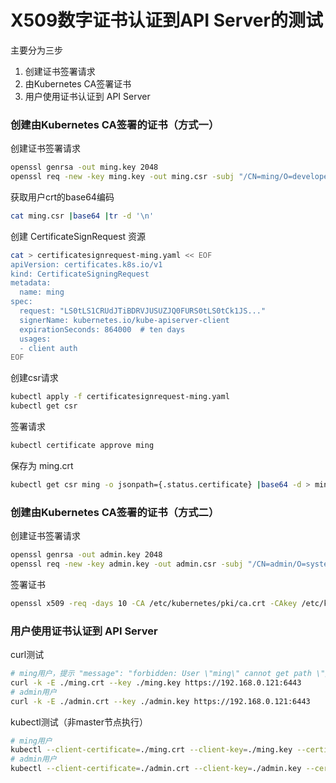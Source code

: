# X509数字证书认证到API Server的测试
主要分为三步
1. 创建证书签署请求
2. 由Kubernetes CA签署证书
3. 用户使用证书认证到 API Server


### 创建由Kubernetes CA签署的证书（方式一）
创建证书签署请求
```bash
openssl genrsa -out ming.key 2048
openssl req -new -key ming.key -out ming.csr -subj "/CN=ming/O=developers"
```
获取用户crt的base64编码
```bash
cat ming.csr |base64 |tr -d '\n'
```
创建 CertificateSignRequest 资源
```bash
cat > certificatesignrequest-ming.yaml << EOF
apiVersion: certificates.k8s.io/v1
kind: CertificateSigningRequest
metadata:
  name: ming
spec:
  request: "LS0tLS1CRUdJTiBDRVJUSUZJQ0FURS0tLS0tCk1JS..."
  signerName: kubernetes.io/kube-apiserver-client
  expirationSeconds: 864000  # ten days
  usages:
  - client auth
EOF
```
创建csr请求
```bash
kubectl apply -f certificatesignrequest-ming.yaml
kubectl get csr
```

签署请求
```bash
kubectl certificate approve ming
```

保存为 ming.crt
```bash
kubectl get csr ming -o jsonpath={.status.certificate} |base64 -d > ming.crt
```
### 创建由Kubernetes CA签署的证书（方式二）

创建证书签署请求
```bash
openssl genrsa -out admin.key 2048
openssl req -new -key admin.key -out admin.csr -subj "/CN=admin/O=system:masters"
```

签署证书
```bash
openssl x509 -req -days 10 -CA /etc/kubernetes/pki/ca.crt -CAkey /etc/kubernetes/pki/ca.key -CAcreateserial -in ./admin.csr -out ./admin.crt
```

### 用户使用证书认证到 API Server
curl测试
```bash
# ming用户，提示 "message": "forbidden: User \"ming\" cannot get path \"/\"" 正常，表示用户已通过认证，只是还没有授权
curl -k -E ./ming.crt --key ./ming.key https://192.168.0.121:6443
# admin用户
curl -k -E ./admin.crt --key ./admin.key https://192.168.0.121:6443
```
kubectl测试（非master节点执行）
```bash
# ming用户
kubectl --client-certificate=./ming.crt --client-key=./ming.key --certificate-authority=/etc/kubernetes/pki/ca.crt --server https://192.168.0.121:6443 get node
# admin用户
kubectl --client-certificate=./admin.crt --client-key=./admin.key --certificate-authority=/etc/kubernetes/pki/ca.crt --server https://192.168.0.121:6443 get node
```

